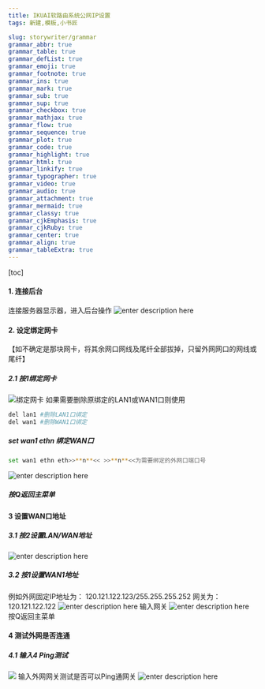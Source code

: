 ```yaml
---
title: IKUAI软路由系统公网IP设置
tags: 新建,模板,小书匠

slug: storywriter/grammar
grammar_abbr: true
grammar_table: true
grammar_defList: true
grammar_emoji: true
grammar_footnote: true
grammar_ins: true
grammar_mark: true
grammar_sub: true
grammar_sup: true
grammar_checkbox: true
grammar_mathjax: true
grammar_flow: true
grammar_sequence: true
grammar_plot: true
grammar_code: true
grammar_highlight: true
grammar_html: true
grammar_linkify: true
grammar_typographer: true
grammar_video: true
grammar_audio: true
grammar_attachment: true
grammar_mermaid: true
grammar_classy: true
grammar_cjkEmphasis: true
grammar_cjkRuby: true
grammar_center: true
grammar_align: true
grammar_tableExtra: true
--- 
```


[toc]

#### 1. 连接后台
连接服务器显示器，进入后台操作
![enter description here](./images/1592549524710.png)
#### 2. 设定绑定网卡
【如不确定是那块网卡，将其余网口网线及尾纤全部拔掉，只留外网网口的网线或尾纤】
##### 2.1 按1绑定网卡
![绑定网卡](./images/1592549629004.png)
如果需要删除原绑定的LAN1或WAN1口则使用

```bash
del lan1 #删除LAN1口绑定
del wan1 #删除WAN1口绑定
```

##### set wan1 ethn 绑定WAN口
```bash
set wan1 ethn eth>>**n**<< >>**n**<<为需要绑定的外网口端口号
```
![enter description here](./images/1592549806062.png)
##### 按Q返回主菜单
#### 3 设置WAN口地址
##### 3.1 按2设置LAN/WAN地址
![enter description here](./images/1592550450052.png)
##### 3.2 按1设置WAN1地址
例如外网固定IP地址为： 120.121.122.123/255.255.255.252
网关为：120.121.122.122
![enter description here](./images/1592550571487.png)
输入网关
![enter description here](./images/1592550622681.png)
按Q返回主菜单
#### 4 测试外网是否连通
##### 4.1 输入4 Ping测试
![](./images/1592550712370.png)
输入外网网关测试是否可以Ping通网关
![enter description here](./images/1592550750404.png)